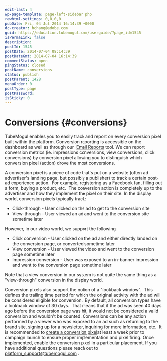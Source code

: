 ```yaml
---
edit-last: 4
wp-page-template: page-left-sidebar.php
rawhtml-settings: 0,0,0,0
pubDate: Fri, 04 Jul 2014 16:14:39 +0000
dc-creator: hchang@adobe.com
guid: https://education.tubemogul.com/userguide/?page_id=1545
isPermaLink: false
description: 
postId: 1545
postDate: 2014-07-04 08:14:39
postDateGmt: 2014-07-04 16:14:39
commentStatus: open
pingStatus: closed
postName: conversions
status: publish
postParent: 1428
menuOrder: 0
postType: page
postPassword: 
isSticky: 0
---
```


# Conversions {#conversions}

TubeMogul enables you to easily track and report on every conversion pixel built within the platform.
Conversion reporting is accessible on the dashboard as well as through our&nbsp; [Email Reports](../../../user-guide/measurement/campaign-reporting/email-reports.md)&nbsp;tool. We can report conversion metrics (ie. impressions conversions, view conversions, click conversions) by conversion pixel allowing you to distinguish which conversion pixel (action) drove the most conversions.

A conversion pixel is a piece of code that's put on a website (often ad advertiser's landing page, but possibly a publisher) to track a certain post-ad experience action.&nbsp;&nbsp;For example, registering as a Facebook fan, filling out a form, buying a product, etc.&nbsp;&nbsp;The conversion action is completely up to the advertiser and how they implement the pixel on their site.
In the display world, conversion pixels typically track:

* Click-through - User clicked on the ad to get to the conversion site
* View-through - User viewed an ad and went to the conversion site sometime later

However, in our video world, we support the following

* Click conversion - User clicked on the ad and either directly landed on the conversion page, or converted sometime later
* View conversion - User viewed the video and went to the conversion page sometime later
* Impression conversion - User was exposed to an in-banner impression and went to the conversion page sometime later

Note that a view conversion in our system is not quite the same thing as a "view-through" conversion in the display world.

Conversion pixels also support the notion of a "lookback window". &nbsp;This defines the trailing time period for which the original activity with the ad will be considered eligible for conversion. &nbsp;By default, all conversion types have a lookback window of 30 days. &nbsp;That means that if the ad was seen 40 days ago before the conversion page was hit, it would not be considered a valid conversion and wouldn't be counted.
Conversions can be any action performed by a viewer who was exposed to an ad such as returning to the brand site, signing up for a newsletter, inquiring for more information, etc.&nbsp;&nbsp;It is recommended to [create a conversion pixel](conversions/conversion-pixel-setup.md)at least a week prior to campaign launch to ensure proper implementation and pixel firing. Once implemented, enable the conversion pixel in a particular placement.
If you have additional questions please reach out to&nbsp; [platform_support@tubemogul.com](mailto:platform_support@tubemogul.com.)&nbsp;.
&nbsp; 